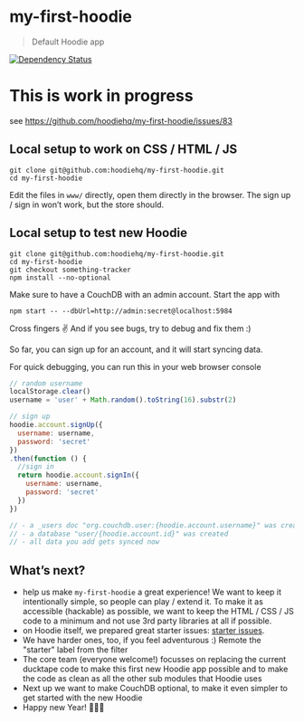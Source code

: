 # my-first-hoodie

> Default Hoodie app

[![Dependency Status](https://david-dm.org/hoodiehq/my-first-hoodie.svg)](https://david-dm.org/hoodiehq/my-first-hoodie)

# This is work in progress

see https://github.com/hoodiehq/my-first-hoodie/issues/83

## Local setup to work on CSS / HTML / JS

```
git clone git@github.com:hoodiehq/my-first-hoodie.git
cd my-first-hoodie
```

Edit the files in `www/` directly, open them directly in the browser. The
sign up / sign in won’t work, but the store should.

## Local setup to test new Hoodie

```
git clone git@github.com:hoodiehq/my-first-hoodie.git
cd my-first-hoodie
git checkout something-tracker
npm install --no-optional
```

Make sure to have a CouchDB with an admin account. Start the app with

```
npm start -- --dbUrl=http://admin:secret@localhost:5984
```

Cross fingers ✌ And if you see bugs, try to debug and fix them :)

So far, you can sign up for an account, and it will start syncing data.

For quick debugging, you can run this in your web browser console

```js
// random username
localStorage.clear()
username = 'user' + Math.random().toString(16).substr(2)

// sign up
hoodie.account.signUp({
  username: username,
  password: 'secret'
})
.then(function () {
  //sign in
  return hoodie.account.signIn({
    username: username,
    password: 'secret'
  })
})

// - a _users doc "org.couchdb.user:{hoodie.account.username}" was created
// - a database "user/{hoodie.account.id}" was created
// - all data you add gets synced now
```

## What’s next?

- help us make `my-first-hoodie` a great experience! We want to keep it
  intentionally simple, so people can play / extend it. To make it as accessible
  (hackable) as possible, we want to keep the HTML / CSS / JS code to a minimum
  and not use 3rd party libraries at all if possible.
- on Hoodie itself, we prepared great starter issues: [starter issues](http://go.hood.ie/hoodie-starter-issues).
- We have harder ones, too, if you feel adventurous :) Remote the "starter" label
  from the filter
- The core team (everyone welcome!) focusses on replacing the current ducktape
  code to make this first new Hoodie app possible and to make the code as clean
  as all the other sub modules that Hoodie uses
- Next up we want to make CouchDB optional, to make it even simpler to get started
  with the new Hoodie
- Happy new Year! 🎉🐶🍾
